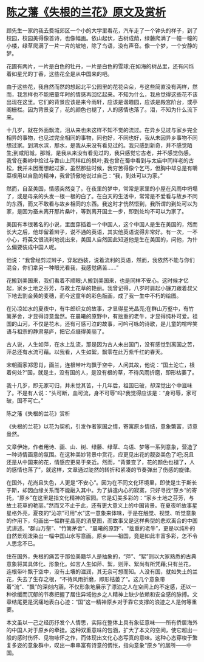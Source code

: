 # [陈之藩《失根的兰花》原文及赏析](https://www.vrrw.net/wx/8742.html)

顾先生一家约我去费城郊区一个小的大学里看花，汽车走了一个钟头的样子，到了校园，校园美得像首诗，也像幅画。依山起伏，古树成荫，绿藤爬满了一幢一幢的小楼，绿草爬满了一片一片的坡地，除了鸟语，没有声音。像一个梦，一个安静的梦。

花圃有两片，一片是白色的牡丹，一片是白色的雪球;在如海的树丛里，还有闪烁着如星光的丁香，这些花全是从中国来的吧。

由于这些花，我自然而然的想起北平公园里的花花朵朵，与这些简直没有两样，然而，我怎样也不能把童年时的情感再回忆起来。不知为什么，我总觉得这些花不该出现在这里。它们的背景应该是来今雨轩，应该是谐趣园，应该是殿宫阶台，或亭阁栅栏。因为背景变了，花的颜色也褪了，人的感情也落了。泪，不知为什么流下来。

十几岁，就在外面飘流，泪从来也未这样不知不觉的流过。在异乡见过与家乡完全相异的事物，也见过完全相同的事物，同也好，不同也好，我从未因异乡事物不同想过家。到渭水滨，那水，是我从来没有看见过的。我只感到新奇，并不感觉陌生;到咸阳城，那城，是我从来没有看见过的，我只感觉它古老，并不感觉伤感。我曾在秦岭中捡过与香山上同样红的枫叶;我也曾在蜀中看到与太庙中同样老的古松，我并未因而想起过家，虽然那些时候，我穷苦得像个乞丐，但胸中却总是有嚼菜根用以自励的精神，我曾骄傲地说过自己：“我，到处可以为家。”



然而，自至美国，情感突然变了。在夜里的梦中，常常是家里的小屋在风雨中坍塌了，或是母亲的头发一根一根的白了。在白天的生活中，常常是不爱看与故乡不同的东西，而又不敢看与故乡相同的东西。我这时才恍然悟到，我所谓的到处可以为家，是因为蚕未离开那片桑叶，等到离开国土一步，即到处均不可以为家了。

美国有本很著名的小说，里面穿插着一个中国人，这个中国人是生在美国的，然而长大之后，他却留着辫子，说不通的英语，其实他英语说得非常好。有一次，一不小心，将英文很流利地说出来，美国人自然因此知道他是生在美国的，问他，为什么偏要装成中国人呢。

他说：“我曾经剪过辫子，穿起西装，说着流利的英语，然而，我依然不能与你们混合，你们拿另一种眼光看我，我感觉痛苦……”

花搬到美国来，我们看着不顺眼;人搬到美国来，也是同样不安心。这时候才忆起，家乡土地之芬芳，与故土花草的艳丽。我曾记得，八岁时肩起小镰刀跟着叔父下地去割金黄的麦穗，而今这童年的彩色版画，成了我一生中不朽的绘图。

在沁凉如水的夏夜中，有牛郎织女的故事，才显得星光晶亮;在群山万壑中，有竹篱茅舍，才显得诗意盎然。在晨曦的原野中，有拙重的老牛，才显得纯朴可爱。祖国的山河，不仅是花木，还有可感可泣的故事，可吟可咏的诗歌，是儿童的喧哗笑语与祖宗的静肃墓庐，把它点缀得美丽了。

古人说，人生如萍，在水上乱流，那是因为古人未出国门，没有感觉到离国之苦，萍总还有水流可藉。以我看，人生如絮，飘零在此万紫千红的春天。

宋朝画家郑思肖，画兰，连根带叶均飘于空中，人问其故，他说：“国土沦亡，根着何处?”国，就是土，没有国的人，是没有根的草，不待风雨折磨，即形枯萎了。

我十几岁，即无家可归，并未觉其苦，十几年后，祖国已破，却深觉出个中滋味了。不是有人说：“头可断，血可流，身不可辱”吗?我觉得应该是：“身可辱，家可破，国不可亡。”

陈之藩《失根的兰花》赏析

《失根的兰花》以花为契机，引发作者家国之情，寄寓原乡情结，意象繁富，诗意盎然。

文章伊始，作者用诗、画、山、树、绿藤、绿草、鸟语、梦等一系列意象，营造了一种诗情画意的氛围。在这种美妙背景中赏花，应更见出花的靓姿美色了吧;况且还是从中国来的花，情感应更易于亲近。然而，“背景变了，花的颜色也褪了，人的感情也落了”，就这样，文章通过陡然的转折和紧凑的节奏弹出了伤感的旋律。

在国外，花尚且失色，人更是“不安心”。因为在不同文化环境里，即使是生于斯长于斯，却因血缘关系而不能融入其中。为了排遣内心的寂寞，只好寻找“原乡”的寄托，“原乡”在这里是指文化精神的家园。它是幻美多彩的：“家乡土地之芬芳，与故土花草的艳丽。”然而又不止于此，还有更大意义上的中国背景。在夏夜听故事星星格外亮，夏夜的“沁凉”可用“水”这一意象来体味，于是在触觉、视觉、听觉意象的作用下，勾画出一幅群星晶亮的消夏图，而故事又是这样典型的悲欢离合的中国式讲述。“群山万壑”、“竹篱茅舍”、“晨曦的原野”、“拙重的老牛”，更是以纯朴的自然景观泼染出一幅中国山水写意画。原乡——祖国，竟是如此丰富多彩，怎不令人思念不已。

住在国外，失根的痛苦于那位美籍华人是抽象的，“萍”、“絮”则以大家熟悉的古典意象将其具体化、形象化。如言人生如萍、絮，则萍、絮尚有所凭藉;只有兰花，连根带叶飘于空中，没有土壤的滋润，其无奈可想而知。人没有国，就如失土的兰花，失去了生存之根，“不待风雨折磨，即形枯萎了”。这几个意象带着“流”、“飘”的深刻内涵，不仅形象地展示了漂泊之人在空间上的不定感，还以一种徐缓而沉郁的节奏把握了居住异域他乡之人精神上缺少依赖和安全感的脉搏。文章结尾更是沉痛地表白心迹：“国”这一精神原乡对于靠它支撑的浪迹之人是何等重要。

本文虽以一己之经历抒发个人情思，实际在整体上具有象征意味——所有侨居海外的中国人对于原乡的牵挂。这种双重意味的包涵，扩大了本文的空间，使它超出一般的感时伤怀、见物咏怀之作，而体现出文化心态写真的意味。这种心态穿梭于繁复多姿的意象群中，叹出一串串富有诗意的惆怅，指向意象“原乡”的居所——中国。

